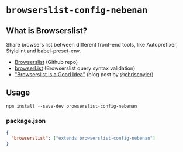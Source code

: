 # `browserslist-config-nebenan`

## What is Browserslist?

Share browsers list between different front-end tools, like Autoprefixer, Stylelint and babel-preset-env.

- [Browserslist](https://github.com/ai/browserslist) (Github repo)
- [browserl.ist](http://browserl.ist) (Browserslist query syntax validation)
- ["Browserslist is a Good Idea"](https://css-tricks.com/browserlist-good-idea/) (blog post by [@chriscoyier](https://github.com/chriscoyier))


## Usage

```shell
npm install --save-dev browserslist-config-nebenan
```

### package.json

```json
{
  "browserslist": ["extends browserslist-config-nebenan"]
}
```

